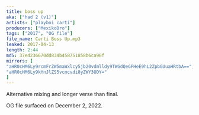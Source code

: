```yaml
---
title: boss up
aka: ["had 2 (v1)"]
artists: ["playboi carti"]
producers: ["MexikoDro"]
tags: ["2017", "OG file"]
file_name: Carti Boss Up.mp3
leaked: 2017-04-13
length: 2:44
md5: 37ed236670dd834b458751858b6ca96f
mirrors: [
"aHR0cHM6Ly9rcmFrZW5maWxlcy5jb20vdmlldy9TWGdQeGFHeE9hL2ZpbGUuaHRtbA==",
"aHR0cHM6Ly9kYnJlZS5vcmcvdi8yZWY3ODY="
]
---
```

Alternative mixing and longer verse than final.

OG file surfaced on December 2, 2022.
